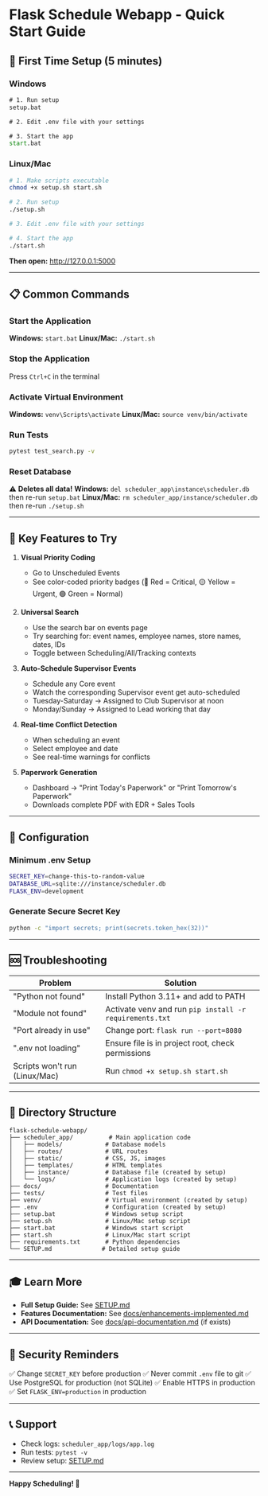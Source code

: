# Flask Schedule Webapp - Quick Start Guide

## 🚀 First Time Setup (5 minutes)

### Windows
```cmd
# 1. Run setup
setup.bat

# 2. Edit .env file with your settings

# 3. Start the app
start.bat
```

### Linux/Mac
```bash
# 1. Make scripts executable
chmod +x setup.sh start.sh

# 2. Run setup
./setup.sh

# 3. Edit .env file with your settings

# 4. Start the app
./start.sh
```

**Then open:** http://127.0.0.1:5000

---

## 📋 Common Commands

### Start the Application
**Windows:** `start.bat`
**Linux/Mac:** `./start.sh`

### Stop the Application
Press `Ctrl+C` in the terminal

### Activate Virtual Environment
**Windows:** `venv\Scripts\activate`
**Linux/Mac:** `source venv/bin/activate`

### Run Tests
```bash
pytest test_search.py -v
```

### Reset Database
⚠️ **Deletes all data!**
**Windows:** `del scheduler_app\instance\scheduler.db` then re-run `setup.bat`
**Linux/Mac:** `rm scheduler_app/instance/scheduler.db` then re-run `./setup.sh`

---

## 🎯 Key Features to Try

1. **Visual Priority Coding**
   - Go to Unscheduled Events
   - See color-coded priority badges (🔴 Red = Critical, 🟡 Yellow = Urgent, 🟢 Green = Normal)

2. **Universal Search**
   - Use the search bar on events page
   - Try searching for: event names, employee names, store names, dates, IDs
   - Toggle between Scheduling/All/Tracking contexts

3. **Auto-Schedule Supervisor Events**
   - Schedule any Core event
   - Watch the corresponding Supervisor event get auto-scheduled
   - Tuesday-Saturday → Assigned to Club Supervisor at noon
   - Monday/Sunday → Assigned to Lead working that day

4. **Real-time Conflict Detection**
   - When scheduling an event
   - Select employee and date
   - See real-time warnings for conflicts

5. **Paperwork Generation**
   - Dashboard → "Print Today's Paperwork" or "Print Tomorrow's Paperwork"
   - Downloads complete PDF with EDR + Sales Tools

---

## 🔧 Configuration

### Minimum .env Setup
```bash
SECRET_KEY=change-this-to-random-value
DATABASE_URL=sqlite:///instance/scheduler.db
FLASK_ENV=development
```

### Generate Secure Secret Key
```bash
python -c "import secrets; print(secrets.token_hex(32))"
```

---

## 🆘 Troubleshooting

| Problem | Solution |
|---------|----------|
| "Python not found" | Install Python 3.11+ and add to PATH |
| "Module not found" | Activate venv and run `pip install -r requirements.txt` |
| "Port already in use" | Change port: `flask run --port=8080` |
| ".env not loading" | Ensure file is in project root, check permissions |
| Scripts won't run (Linux/Mac) | Run `chmod +x setup.sh start.sh` |

---

## 📁 Directory Structure

```
flask-schedule-webapp/
├── scheduler_app/          # Main application code
│   ├── models/            # Database models
│   ├── routes/            # URL routes
│   ├── static/            # CSS, JS, images
│   ├── templates/         # HTML templates
│   ├── instance/          # Database file (created by setup)
│   └── logs/              # Application logs (created by setup)
├── docs/                  # Documentation
├── tests/                 # Test files
├── venv/                  # Virtual environment (created by setup)
├── .env                   # Configuration (created by setup)
├── setup.bat              # Windows setup script
├── setup.sh               # Linux/Mac setup script
├── start.bat              # Windows start script
├── start.sh               # Linux/Mac start script
├── requirements.txt       # Python dependencies
└── SETUP.md              # Detailed setup guide
```

---

## 🎓 Learn More

- **Full Setup Guide:** See [SETUP.md](SETUP.md)
- **Features Documentation:** See [docs/enhancements-implemented.md](docs/enhancements-implemented.md)
- **API Documentation:** See [docs/api-documentation.md](docs/api-documentation.md) (if exists)

---

## 🔐 Security Reminders

✅ Change `SECRET_KEY` before production
✅ Never commit `.env` file to git
✅ Use PostgreSQL for production (not SQLite)
✅ Enable HTTPS in production
✅ Set `FLASK_ENV=production` in production

---

## 📞 Support

- Check logs: `scheduler_app/logs/app.log`
- Run tests: `pytest -v`
- Review setup: [SETUP.md](SETUP.md)

---

**Happy Scheduling! 🎉**
